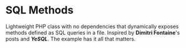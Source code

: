 # SQL Methods
Lightweight PHP class with no dependencies that dynamically exposes methods defined as SQL queries in a file.
Inspired by __Dimitri Fontaine__'s posts and ***YeSQL***.
The example has it all that matters.
